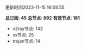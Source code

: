 更新时间2023-11-15 16:08:55

**总订阅: 45**
**总节点: 692**
**有效节点: 181**
- v2ray节点: 142
- ss节点: 25
- trojan节点: 14
